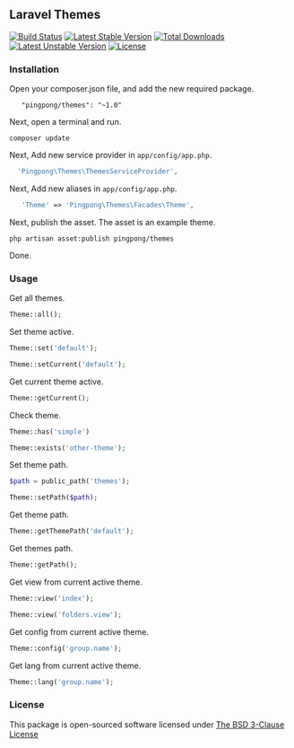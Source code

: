 ## Laravel Themes

[![Build Status](https://travis-ci.org/pingpong-labs/themes.svg?branch=master)](https://travis-ci.org/pingpong-labs/themes)
[![Latest Stable Version](https://poser.pugx.org/pingpong/themes/v/stable.svg)](https://packagist.org/packages/pingpong/themes) [![Total Downloads](https://poser.pugx.org/pingpong/themes/downloads.svg)](https://packagist.org/packages/pingpong/themes) [![Latest Unstable Version](https://poser.pugx.org/pingpong/themes/v/unstable.svg)](https://packagist.org/packages/pingpong/themes) [![License](https://poser.pugx.org/pingpong/themes/license.svg)](https://packagist.org/packages/pingpong/themes)

### Installation

Open your composer.json file, and add the new required package.
```
   "pingpong/themes": "~1.0"
```
Next, open a terminal and run.
```
composer update
```

Next, Add new service provider in `app/config/app.php`.

```php
  'Pingpong\Themes\ThemesServiceProvider',
```

Next, Add new aliases in `app/config/app.php`.

```php
   'Theme' => 'Pingpong\Themes\Facades\Theme',
```

Next, publish the asset. The asset is an example theme.
```
php artisan asset:publish pingpong/themes
```

Done.

### Usage

Get all themes.
```php
Theme::all();
```

Set theme active.
```php
Theme::set('default');

Theme::setCurrent('default');
```

Get current theme active.
```php
Theme::getCurrent();
```

Check theme.
```php
Theme::has('simple')

Theme::exists('other-theme');
```

Set theme path.
```php
$path = public_path('themes');

Theme::setPath($path);
```

Get theme path.
```php
Theme::getThemePath('default');
```

Get themes path.
```php
Theme::getPath();
```

Get view from current active theme.
```php
Theme::view('index');

Theme::view('folders.view');
```

Get config from current active theme.
```php
Theme::config('group.name');
```

Get lang from current active theme.
```php
Theme::lang('group.name');
```

### License

This package is open-sourced software licensed under [The BSD 3-Clause License](http://opensource.org/licenses/BSD-3-Clause)
